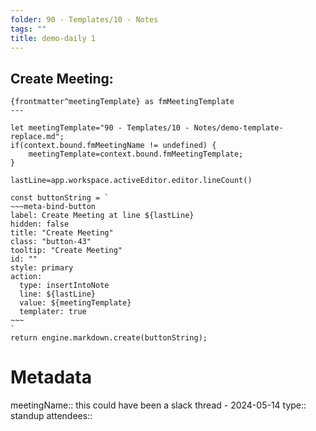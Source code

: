 ```yaml
---
folder: 90 - Templates/10 - Notes
tags: ""
title: demo-daily 1
---
```


## Create Meeting:
```meta-bind-js-view
{frontmatter^meetingTemplate} as fmMeetingTemplate
---

let meetingTemplate="90 - Templates/10 - Notes/demo-template-replace.md";
if(context.bound.fmMeetingName != undefined) {
	meetingTemplate=context.bound.fmMeetingTemplate;
}

lastLine=app.workspace.activeEditor.editor.lineCount()

const buttonString = `
~~~meta-bind-button
label: Create Meeting at line ${lastLine}
hidden: false
title: "Create Meeting"
class: "button-43"
tooltip: "Create Meeting"
id: ""
style: primary
action:
  type: insertIntoNote
  line: ${lastLine}
  value: ${meetingTemplate}
  templater: true
~~~
`
return engine.markdown.create(buttonString);
```


# Metadata
meetingName:: this could have been a slack thread - 2024-05-14
type:: standup
attendees:: 

